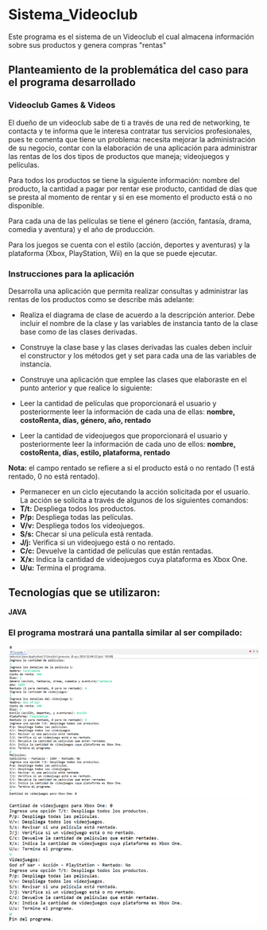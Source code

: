 # Sistema_Videoclub
Este programa es el sistema de un Videoclub el cual almacena información sobre sus productos y genera compras "rentas"

## Planteamiento de la problemática del caso para el programa desarrollado

### Videoclub Games & Videos
El dueño de un videoclub sabe de ti a través de una red de networking, te contacta y te informa que le interesa contratar tus servicios profesionales, pues te comenta que tiene un problema: necesita mejorar la administración de su negocio, contar con la elaboración de una aplicación para administrar las rentas de los dos tipos de productos que maneja; videojuegos y películas.

Para todos los productos se tiene la siguiente información: nombre del producto, la cantidad a pagar por rentar ese producto, cantidad de días que se presta al momento de rentar y si en ese momento el producto está o no disponible.

Para cada una de las películas se tiene el género (acción, fantasía, drama, comedia y aventura) y el año de producción.

Para los juegos se cuenta con el estilo (acción, deportes y aventuras) y la plataforma (Xbox, PlayStation, Wii) en la que se puede ejecutar.

### Instrucciones para la aplicación 
Desarrolla una aplicación que permita realizar consultas y administrar las rentas de los productos como se describe más adelante:

+ Realiza el diagrama de clase de acuerdo a la descripción anterior. Debe incluir el nombre de la clase y las variables de instancia tanto de la clase base como de las clases derivadas.
+ Construye la clase base y las clases derivadas las cuales deben incluir el constructor y los métodos get y set para cada una de las variables de instancia.
+ Construye una aplicación que emplee las clases que elaboraste en el punto anterior y que realice lo siguiente:
+ Leer la cantidad de películas que proporcionará el usuario y posteriormente leer la información de cada una de ellas:
**nombre, costoRenta, días, género, año, rentado**

+ Leer la cantidad de videojuegos que proporcionará el usuario y posteriormente leer la información de cada uno de ellos:
**nombre, costoRenta, días, estilo, plataforma, rentado**

**Nota:** el campo rentado se refiere a si el producto está o no rentado (1 está rentado, 0 no está rentado).

+ Permanecer en un ciclo ejecutando la acción solicitada por el usuario. La acción se solicita a través de algunos de los siguientes comandos:
+ **T/t:** Despliega todos los productos.
+ **P/p:** Despliega todas las películas.
+ **V/v:** Despliega todos los videojuegos.
+ **S/s:** Checar si una película está rentada.
+ **J/j:** Verifica si un videojuego está o no rentado.
+ **C/c:** Devuelve la cantidad de películas que están rentadas.
+ **X/x:** Indica la cantidad de videojuegos cuya plataforma es Xbox One.
+ **U/u:** Termina el programa.

## Tecnologías que se utilizaron: 
**JAVA**

### El programa mostrará una pantalla similar al ser compilado: 
![Demo](imagenes/videoclub.PNG)


